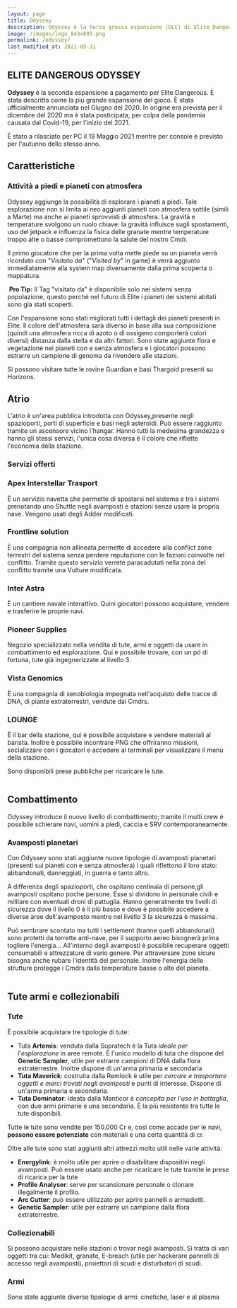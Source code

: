 ```yaml
---
layout: page
title: Odyssey
description: Odyssey è la terza grossa espansione (DLC) di Elite Dangerous. Vediamo quali sono le sue principali caratteristiche 
image: /images/logo_843x885.png
permalink: /odyssey/
last_modified_at: 2021-05-31
---
```

## ELITE DANGEROUS ODYSSEY 

**Odyssey** è la seconda espansione a pagamento per Elite Dangerous. È stata descritta come la più grande espansione del gioco. 
È stata ufficialmente annunciata nel Giugno del 2020. In origine era prevista per il dicembre del 2020 ma è stata posticipata, per colpa della pandemia causata dal Covid-19, per l'inizio del 2021. 

È stato a rilasciato per PC il 19 Maggio 2021 mentre per console è previsto per l'autunno dello stesso anno. 

## Caratteristiche

### Attività a piedi e pianeti con atmosfera
Odyssey aggiunge la possibilità di esplorare i pianeti a piedi. Tale esplorazione non si limita ai neo aggiunti pianeti con atmosfera sottile (simili a Marte) ma anche ai pianeti sprovvisti di atmosfera. 
La gravità e temperature svolgono un ruolo chiave: la gravità influisce sugli spostamenti, uso del jetpack e influenza la fisica delle granate mentre temperature  troppo alte o basse compromettono la salute del nostro Cmdr.

Il primo giocatore che per la prima volta mette piede su un pianeta verrà ricordato con "*Visitato da*" ("*Visited  by*" in game) è verrà aggiunto immediatamente alla system map diversamente dalla prima scoperta o mappatura.
<div class="box">
<i class="fa fa-hand-o-right fa-lg" aria-hidden="true" style="color: #f07b05;"></i>&nbsp;<b>Pro Tip:</b>&nbsp;Il Tag "visitato da" è disponibile solo nei sistemi senza popolazione, questo perché nel futuro di Elite i pianeti dei sistemi abitati sono già stati scoperti.</div>

Con l'espansione sono stati migliorati tutti i dettagli dei pianeti presenti in Elite. 
Il colore dell'atmosfera sarà diverso in base alla sua composizione (quindi una atmosfera ricca di azoto o di ossigeno comporterà colori diversi) distanza dalla stella e da altri fattori. Sono state aggiunte flora e vegetazione nei pianeti con e senza atmosfera e i giocatori possono estrarre un campione di genoma da rivendere alle stazioni. 

Si possono visitare tutte le rovine Guardian e basi Thargoid presenti su Horizons. 

## Atrio

L'atrio è un'area pubblica introdotta con Odyssey,presente negli spazioporti, porti di superficie e basi negli asteroidi. Può essere raggiunto tramite un ascensore vicino l'hangar. Hanno tutti la medesima grandezza e hanno gli stessi servizi, l'unica cosa diversa è il colore che riflette l'economia della stazione. 

### Servizi offerti

### Apex Interstellar Trasport

È un servizio navetta che permette di spostarsi nel sistema e tra i sistemi prenotando uno Shuttle negli avamposti e stazioni senza usare la propria nave. 
Vengono usati degli Adder modificati. 

### Frontline solution

È una compagnia non allineata,permette di accedere alla conflict zone terrestri del sistema senza perdere reputazione con le fazioni coinvolte nel conflitto.
Tramite questo servizio verrete paracadutati nella zona del conflitto tramite  una Vulture modificata. 

### Inter Astra

È un cantiere navale interattivo.
Quini giocatori possono acquistare, vendere e trasferire le proprie navi. 

### Pioneer Supplies

Negozio specializzato nella vendita di tute, armi e oggetti da usare in combattimento ed esplorazione. Qui è possibile trovare, con un pó di fortuna, tute già ingegnerizzate al livello 3. 

### Vista Genomics

È una compagnia di xenobiologia  impegnata nell'acquisto delle tracce di DNA, di piante extraterrestri, vendute dai Cmdrs. 

### LOUNGE

È il bar della stazione, qui è possibile acquistare e vendere materiali  al barista. 
Inoltre è possibile incontrare  PNG  che offriranno missioni, socializzare con i  giocatori e accedere ai terminali per visualizzare il menù della stazione. 

Sono disponibili prese pubbliche per ricaricare le tute.

<span class="image fit"><img src="/images/Elite-Division-png.png" alt=""></span>

## Combattimento

Odyssey introduce il nuovo livello di combattimento; tramite il multi crew è possibile schierare navi, uomini a piedi, caccia e SRV contemporaneamente. 

### Avamposti planetari

Con Odyssey sono stati aggiunte nuove tipologie di avamposti planetari (presenti sui pianeti con e senza atmosfera) i quali riflettono il loro stato: abbandonati, danneggiati, in guerra e tanto altro. 

A differenza degli spazioporti, che ospitano centinaia di persone,gli avamposti ospitano poche persone. Esse si dividono in personale  civili e  militare con eventuali droni di pattuglia. 
Hanno generalmente tre livelli di sicurezza dove il livello 0 è il più basso e dove è possibile accedere a diverse aree dell'avamposto mentre nel livello 3 la sicurezza è massima. 

Può sembrare scontato ma tutti i settlement (tranne quelli abbandonati) sono protetti da torrette anti-nave, per il supporto aereo bisognerà prima togliere l'energia… 
All'interno degli avamposti è possibile recuperare oggetti consumabili e attrezzature di vario genere. 
Per attraversare zone sicure bisogna anche rubare l'identità del personale. Inoltre l'energia delle strutture  protegge i Cmdrs  dalla temperature basse o alte del pianeta.

<span class="image fit"><img src="/images/Elite-Division-png.png" alt=""></span>

## Tute armi e collezionabili

### Tute 

È possibile acquistare tre tipologie di tute:

- Tuta **Artemis**: venduta dalla Supratech è la Tuta *ideale per l'esplorazione* in aree remote. 
È l'unico modello di tuta che dispone del **Genetic Sampler**, utile per estrarre campioni di DNA dalla flora extraterrestre. Inoltre dispone di un'arma primaria e secondaria
- **Tuta Maverick**: costruita dalla Remlock è utile per *cercare e trasportare oggetti e merci trovati negli avamposti* e punti di interesse. Dispone di un'arma primaria e secondaria. 
- **Tuta Dominator**: ideata dalla Manticor è *concepita per l'uso in battaglia*, con due armi primarie e una secondaria. È la più resistente tra tutte le tute disponibili. 

Tutte le tute sono vendite per 150.000 Cr e, così come accade per le navi, **possono essere potenziate** con materiali e una certa quantità di cr. 

Oltre alle tute sono stati aggiunti altri attrezzi molto utili nelle varie attività:

- **Energylink**: è molto utile per aprire o disabilitare dispositivi negli avamposti. Può essere usato anche per ricaricare le tute tramite le prese di ricarica per la tute
- **Profile Analyser**: serve per scansionare personale o clonare illegalmente il profilo. 
- **Arc Cutter**: può essere utilizzato per aprire pannelli o armadietti. 
- **Genetic Sampler**: utile per estrarre un campione dalla flora extraterrestre. 

### Collezionabili

Si possono acquistare nelle stazioni o trovar negli avamposti. Si tratta di vari oggetti tra cui: Medikit, granate, E-breach (utile per hackerare pannelli di accesso negli avamposti), proiettori di scudi e disturbatori di scudi. 

### Armi

Sono state aggiunte diverse tipologie di armi: cinetiche, laser e al plasma 


